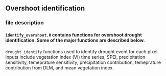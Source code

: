 ## Overshoot identification
### file description
#### ``identify_overshoot.R`` contains functions for overshoot drought identification. Some of the major functions are described below.
``drought_identify`` functions used to identify drought event for each pixel. Inputs include vegetation index (VI) time series, SPEI, precipitation sensitivity, temeprature sensitivity, precipitation contribution, temeprature contribution from DLM, and mean vegetation index.
